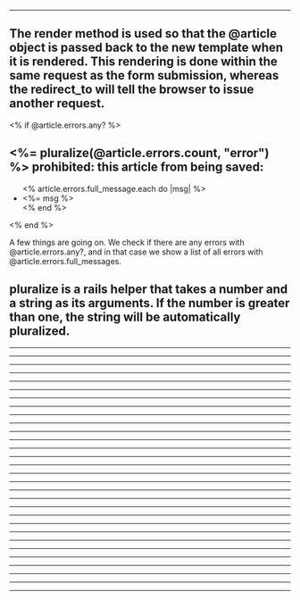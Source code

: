 --------------------------------------------------------------------------------
The render method is used so that the @article object is passed back to the new template when it is rendered. This rendering is done within the same request as the form submission, whereas the redirect_to will tell the browser to issue another request.
--------------------------------------------------------------------------------
<% if @article.errors.any? %>
  <div id="error_explanation">
    <h2>
      <%= pluralize(@article.errors.count, "error") %>
      prohibited: this article from being saved:
    </h2>
    <ul>
      <% article.errors.full_message.each do |msg| %>
        <li> <%= msg %> </li>
      <% end %>
    </ul>
  </div>
<% end %>

A few things are going on. We check if there are any errors with @article.errors.any?, and in that case we show a list of all errors with @article.errors.full_messages.

pluralize is a rails helper that takes a number and a string as its arguments. If the number is greater than one, the string will be automatically pluralized.
--------------------------------------------------------------------------------
--------------------------------------------------------------------------------
--------------------------------------------------------------------------------
--------------------------------------------------------------------------------
--------------------------------------------------------------------------------
--------------------------------------------------------------------------------
--------------------------------------------------------------------------------
--------------------------------------------------------------------------------
--------------------------------------------------------------------------------
--------------------------------------------------------------------------------
--------------------------------------------------------------------------------
--------------------------------------------------------------------------------
--------------------------------------------------------------------------------
--------------------------------------------------------------------------------
--------------------------------------------------------------------------------
--------------------------------------------------------------------------------
--------------------------------------------------------------------------------
--------------------------------------------------------------------------------
--------------------------------------------------------------------------------
--------------------------------------------------------------------------------
--------------------------------------------------------------------------------
--------------------------------------------------------------------------------
--------------------------------------------------------------------------------
--------------------------------------------------------------------------------
--------------------------------------------------------------------------------
--------------------------------------------------------------------------------
--------------------------------------------------------------------------------
--------------------------------------------------------------------------------
--------------------------------------------------------------------------------
--------------------------------------------------------------------------------
--------------------------------------------------------------------------------

